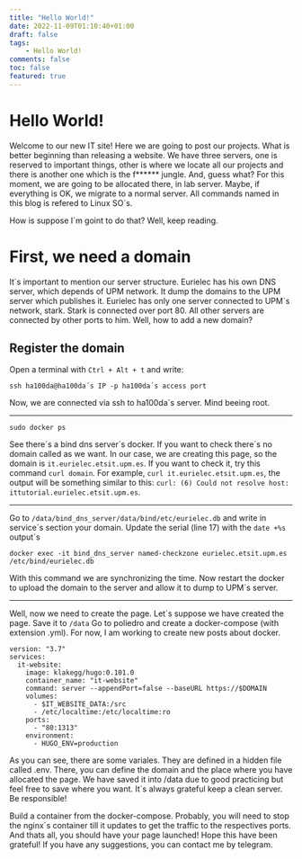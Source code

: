 ```yaml
---
title: "Hello World!"
date: 2022-11-09T01:10:40+01:00
draft: false
tags:
    - Hello World!
comments: false
toc: false
featured: true
---
```

<!--
# Look this cool title!
## Other
### AAAA
#### tester

This is my first time using Hugo! This is a `monospaced text`

---

This is a section break with a box to highlight content like commands!
```
pixbuf_width / allocated_width = pixbuf_height / allocated_height
```
---
In this section, I can write links like google home page: [google](https://www.google.es)

---
Now, look this cute puppy:

![image alt text](/puppy.png)
<!-- Comentario -->	


<!--
---

Bloque de código en CSS:

```css
.custom-menu-tucked .custom-menu-screen {
    -webkit-transform: translateY(-44px);
    -moz-transform: translateY(-44px);
    -ms-transform: translateY(-44px);
    transform: translateY(-44px);
}
/* Retoques*/

.pure-menu {
    background-color: #FE0809;
    color: white;
    width: 100%;
    position: sticky;
}

.pure-menu a {
    color: white;
}

.pure-menu a:hover not(:first-child){
    background-color: green;/*#D40A0B;*/
}  
```
-->
# Hello World!
Welcome to our new IT site! Here we are going to post our projects. What is better beginning 
than releasing a website. We have three servers, one is reserved to important things, other
is where we locate all our projects and there is another one which is the f****** jungle.
And, guess what? For this moment, we are going to be allocated there, in lab server. Maybe, if everything
is OK, we migrate to a normal server. All commands named in this blog is refered to Linux SO´s.

How is suppose I´m goint to do that? Well, keep reading.

# First, we need a domain
It´s important to mention our server structure. Eurielec has his own DNS server, which depends of UPM network. It dump the domains
to the UPM server which publishes it. Eurielec has only one server connected to UPM´s network, stark.
Stark is connected over port 80. All other servers are connected by other ports to him. Well, how to add a new domain?

## Register the domain
Open a terminal with `Ctrl + Alt + t`  and write:
```
ssh ha100da@ha100da´s IP -p ha100da´s access port
```
Now, we are connected via ssh to ha100da´s server. Mind beeing root.

---

```
sudo docker ps
```
See there´s a bind dns server´s docker. If you want to check there´s no domain called as we want.
In our case, we are creating this page, so the domain is `it.eurielec.etsit.upm.es`. If you
want to check it, try this command `curl domain`. For example, `curl it.eurielec.etsit.upm.es`,
the output will be something similar to this: `curl: (6) Could not resolve host: ittutorial.eurielec.etsit.upm.es`.

---

Go to `/data/bind_dns_server/data/bind/etc/eurielec.db` and write in service´s section your
domain. Update the serial (line 17) with the `date +%s` output´s
```
docker exec -it bind_dns_server named-checkzone eurielec.etsit.upm.es /etc/bind/eurielec.db
```
With this command we are synchronizing the time.
Now restart the docker to upload the domain to the server and allow it to dump to UPM´s server.

---

Well, now we need to create the page. Let´s suppose we have created the page. Save it to `/data` Go to poliedro and 
create a docker-compose (with extension .yml). For now, I am working to create new posts about docker.
```
version: "3.7"
services:
  it-website:
    image: klakegg/hugo:0.101.0
    container_name: "it-website"
    command: server --appendPort=false --baseURL https://$DOMAIN
    volumes:
      - $IT_WEBSITE_DATA:/src
      - /etc/localtime:/etc/localtime:ro
    ports:
      - "80:1313"
    environment:
      - HUGO_ENV=production
```
As you can see, there are some variales. They are defined in a hidden file called .env. There, you can define the domain and the place where you have allocated the page. We have saved it into /data due to good practicing but feel free to save where you want. It´s always grateful keep a clean server. Be responsible!

Build a container from the docker-compose. Probably, you will need to stop the nginx´s container till it updates to get the traffic to the respectives ports. And thats all, you should have your page launched! Hope this have been grateful! If you have any suggestions, you can contact me by telegram.
